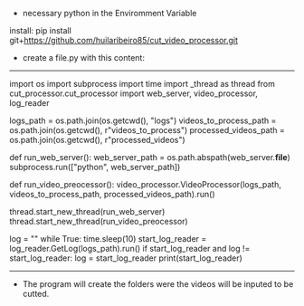 * necessary python in the Enviromment Variable

install:
pip install git+https://github.com/huilaribeiro85/cut_video_processor.git


* create a file.py with this content:

_____________________________________________________________

import os
import subprocess
import time
import _thread as thread
from cut_processor.cut_processor import web_server, video_processor, log_reader

logs_path = os.path.join(os.getcwd(), "logs")
videos_to_process_path = os.path.join(os.getcwd(), r"videos_to_process")
processed_videos_path = os.path.join(os.getcwd(), r"processed_videos")


def run_web_server():
    web_server_path = os.path.abspath(web_server.__file__)
    subprocess.run(["python", web_server_path])


def run_video_preocessor():
    video_processor.VideoProcessor(logs_path, videos_to_process_path, processed_videos_path).run()


thread.start_new_thread(run_web_server)
thread.start_new_thread(run_video_preocessor)

log = ""
while True:
    time.sleep(10)
    start_log_reader = log_reader.GetLog(logs_path).run()
    if start_log_reader and log != start_log_reader:
        log = start_log_reader
        print(start_log_reader)
_____________________________________________________________

* The program will create the folders were the videos will be inputed to be cutted.
